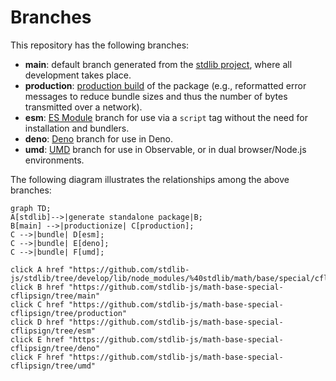<!--

@license Apache-2.0

Copyright (c) 2022 The Stdlib Authors.

Licensed under the Apache License, Version 2.0 (the "License");
you may not use this file except in compliance with the License.
You may obtain a copy of the License at

    http://www.apache.org/licenses/LICENSE-2.0

Unless required by applicable law or agreed to in writing, software
distributed under the License is distributed on an "AS IS" BASIS,
WITHOUT WARRANTIES OR CONDITIONS OF ANY KIND, either express or implied.
See the License for the specific language governing permissions and
limitations under the License.

-->

# Branches

This repository has the following branches:

-   **main**: default branch generated from the [stdlib project][stdlib-url], where all development takes place.
-   **production**: [production build][production-url] of the package (e.g., reformatted error messages to reduce bundle sizes and thus the number of bytes transmitted over a network).
-   **esm**: [ES Module][esm-url] branch for use via a `script` tag without the need for installation and bundlers.
-   **deno**: [Deno][deno-url] branch for use in Deno.
-   **umd**: [UMD][umd-url] branch for use in Observable, or in dual browser/Node.js environments.

The following diagram illustrates the relationships among the above branches:

```mermaid
graph TD;
A[stdlib]-->|generate standalone package|B;
B[main] -->|productionize| C[production];
C -->|bundle| D[esm];
C -->|bundle| E[deno];
C -->|bundle| F[umd];

click A href "https://github.com/stdlib-js/stdlib/tree/develop/lib/node_modules/%40stdlib/math/base/special/cflipsign"
click B href "https://github.com/stdlib-js/math-base-special-cflipsign/tree/main"
click C href "https://github.com/stdlib-js/math-base-special-cflipsign/tree/production"
click D href "https://github.com/stdlib-js/math-base-special-cflipsign/tree/esm"
click E href "https://github.com/stdlib-js/math-base-special-cflipsign/tree/deno"
click F href "https://github.com/stdlib-js/math-base-special-cflipsign/tree/umd"
```

[stdlib-url]: https://github.com/stdlib-js/stdlib/tree/develop/lib/node_modules/%40stdlib/math/base/special/cflipsign
[production-url]: https://github.com/stdlib-js/math-base-special-cflipsign/tree/production
[deno-url]: https://github.com/stdlib-js/math-base-special-cflipsign/tree/deno
[umd-url]: https://github.com/stdlib-js/math-base-special-cflipsign/tree/umd
[esm-url]: https://github.com/stdlib-js/math-base-special-cflipsign/tree/esm